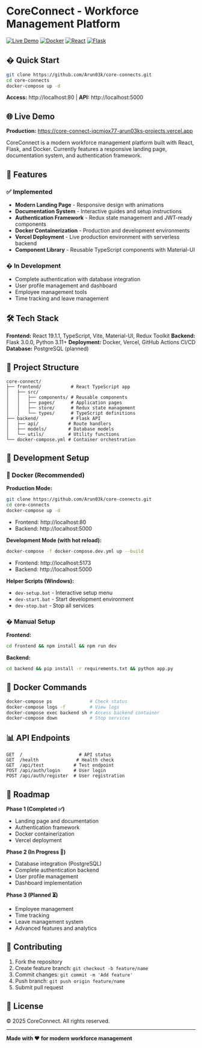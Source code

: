 # CoreConnect - Workforce Management Platform

[![Live Demo](https://img.shields.io/badge/Demo-Live-green?style=for-the-badge)](https://core-connect-iqcmjox77-arun03ks-projects.vercel.app)
[![Docker](https://img.shields.io/badge/Docker-Ready-blue?style=for-the-badge&logo=docker)](https://www.docker.com/)
[![React](https://img.shields.io/badge/React-19.1.1-blue?style=for-the-badge&logo=react)](https://reactjs.org/)
[![Flask](https://img.shields.io/badge/Flask-3.0.0-red?style=for-the-badge&logo=flask)](https://flask.palletsprojects.com/)

## � Quick Start

```bash
git clone https://github.com/Arun03k/core-connects.git
cd core-connects
docker-compose up -d
```

**Access:** http://localhost:80 | **API:** http://localhost:5000

## 🌐 Live Demo
**Production:** https://core-connect-iqcmjox77-arun03ks-projects.vercel.app

CoreConnect is a modern workforce management platform built with React, Flask, and Docker. Currently features a responsive landing page, documentation system, and authentication framework.

## 🎯 Features

### ✅ Implemented
- **Modern Landing Page** - Responsive design with animations
- **Documentation System** - Interactive guides and setup instructions  
- **Authentication Framework** - Redux state management and JWT-ready components
- **Docker Containerization** - Production and development environments
- **Vercel Deployment** - Live production environment with serverless backend
- **Component Library** - Reusable TypeScript components with Material-UI

### � In Development  
- Complete authentication with database integration
- User profile management and dashboard
- Employee management tools
- Time tracking and leave management

## 🛠 Tech Stack

**Frontend:** React 19.1.1, TypeScript, Vite, Material-UI, Redux Toolkit
**Backend:** Flask 3.0.0, Python 3.11+
**Deployment:** Docker, Vercel, GitHub Actions CI/CD
**Database:** PostgreSQL (planned)

## 📁 Project Structure

```
core-connect/
├── frontend/           # React TypeScript app
│   ├── src/
│   │   ├── components/ # Reusable components
│   │   ├── pages/      # Application pages
│   │   ├── store/      # Redux state management
│   │   └── types/      # TypeScript definitions
├── backend/            # Flask API
│   ├── api/           # Route handlers
│   ├── models/        # Database models
│   └── utils/         # Utility functions
└── docker-compose.yml # Container orchestration
```

## 🚀 Development Setup

### 🐳 Docker (Recommended)

**Production Mode:**
```bash
git clone https://github.com/Arun03k/core-connects.git
cd core-connects
docker-compose up -d
```
- Frontend: http://localhost:80
- Backend: http://localhost:5000

**Development Mode (with hot reload):**
```bash
docker-compose -f docker-compose.dev.yml up --build
```
- Frontend: http://localhost:5173
- Backend: http://localhost:5000

**Helper Scripts (Windows):**
- `dev-setup.bat` - Interactive setup menu
- `dev-start.bat` - Start development environment
- `dev-stop.bat` - Stop all services

### � Manual Setup

**Frontend:**
```bash
cd frontend && npm install && npm run dev
```

**Backend:**  
```bash
cd backend && pip install -r requirements.txt && python app.py
```

## 🐳 Docker Commands

```bash
docker-compose ps              # Check status
docker-compose logs -f         # View logs
docker-compose exec backend sh # Access backend container
docker-compose down            # Stop services
```

## 📊 API Endpoints

```
GET  /                     # API status
GET  /health              # Health check
GET  /api/test           # Test endpoint
POST /api/auth/login     # User login
POST /api/auth/register  # User registration
```

## 🎯 Roadmap

**Phase 1 (Completed ✅)**
- Landing page and documentation
- Authentication framework
- Docker containerization
- Vercel deployment

**Phase 2 (In Progress 🔄)**
- Database integration (PostgreSQL)
- Complete authentication backend
- User profile management
- Dashboard implementation

**Phase 3 (Planned ⏳)**
- Employee management
- Time tracking
- Leave management system
- Advanced features and analytics

## 🤝 Contributing

1. Fork the repository
2. Create feature branch: `git checkout -b feature/name`
3. Commit changes: `git commit -m 'Add feature'`
4. Push branch: `git push origin feature/name`
5. Submit pull request

## 📄 License

© 2025 CoreConnect. All rights reserved.

---

**Made with ❤️ for modern workforce management**
